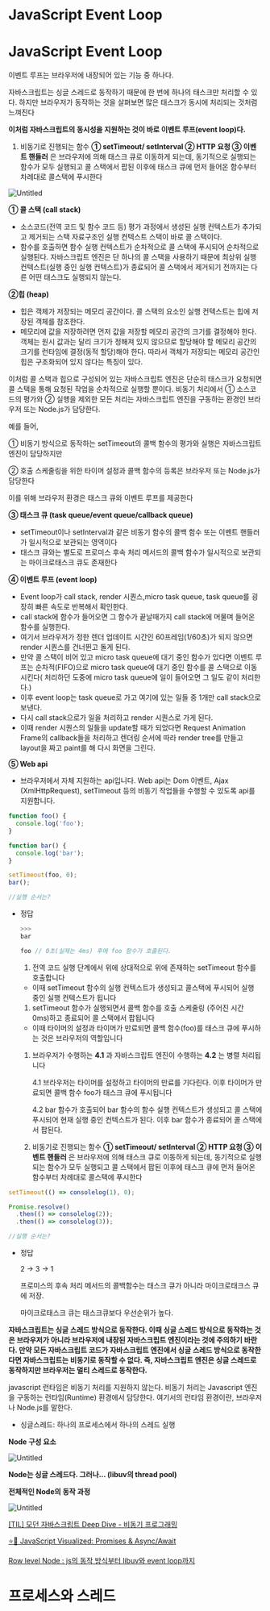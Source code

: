 # JavaScript Event Loop

# JavaScript Event Loop

이벤트 루프는 브라우저에 내장되어 있는 기능 중 하나다.

자바스크립트는 싱글 스레드로 동작하기 때문에 한 번에 하나의 태스크만 처리할 수 있다. 하지만 브라우저가 동작하는 것을 살펴보면 많은 태스크가 동시에 처리되는 것처럼 느껴진다

**이처럼 자바스크립트의 동시성을 지원하는 것이 바로 이벤트 루프(event loop)다.**

1. 비동기로 진행되는 함수 **① setTimeout/ setInterval ② HTTP 요청 ③ 이벤트 핸들러** 은 브라우저에 의해 태스크 큐로 이동하게 되는데, 동기적으로 실행되는 함수가 모두 실행되고 콜 스택에서 팝된 이후에 태스크 큐에 먼저 들어온 함수부터 차례대로 콜스택에 푸시한다

![Untitled](https://s3-us-west-2.amazonaws.com/secure.notion-static.com/de0b9655-a3d2-40f5-aa9c-df65b491ebad/Untitled.png)

**① 콜 스택 (call stack)**

- 소스코드(전역 코드 및 함수 코드 등) 평가 과정에서 생성된 실행 컨텍스트가 추가되고 제거되는 스택 자료구조인 실행 컨텍스트 스택이 바로 콜 스택이다.
- 함수를 호출하면 함수 실행 컨텍스트가 순차적으로 콜 스택에 푸시되어 순차적으로 실행된다. 자바스크립트 엔진은 단 하나의 콜 스택을 사용하기 때문에 최상위 실행 컨텍스트(실행 중인 실행 컨텍스트)가 종료되어 콜 스택에서 제거되기 전까지는 다른 어떤 태스크도 실행되지 않는다.

**②힙 (heap)**

- 힙은 객체가 저장되는 메모리 공간이다. 콜 스택의 요소인 실행 컨텍스트는 힙에 저장된 객체를 참조한다.
- 메모리에 값을 저장하려면 먼저 값을 저장할 메모리 공간의 크기를 결정해야 한다. 객체는 원시 값과는 달리 크기가 정해져 있지 않으므로 할당해야 할 메모리 공간의 크기를 런타임에 결정(동적 할당)해야 한다. 따라서 객체가 저장되는 메모리 공간인 힙은 구조화되어 있지 않다는 특징이 있다.

이처럼 콜 스택과 힙으로 구성되어 있는 자바스크립트 엔진은 단순히 태스크가 요청되면 콜 스택을 통해 요청된 작업을 순차적으로 실행할 뿐이다. 비동기 처리에서 ① 소스코드의 평가와 ② 실행을 제외한 모든 처리는 자바스크립트 엔진을 구동하는 환경인 브라우저 또는 Node.js가 담당한다.

예를 들어,

① 비동기 방식으로 동작하는 setTimeout의 콜백 함수의 평가와 실행은 자바스크립트 엔진이 담당하지만

② 호출 스케줄링을 위한 타이머 설정과 콜백 함수의 등록은 브라우저 또는 Node.js가 담당한다

이를 위해 브라우저 환경은 태스크 큐와 이벤트 루프를 제공한다

**③ 태스크 큐 (task queue/event queue/callback queue)**

- setTimeout이나 setInterval과 같은 비동기 함수의 콜백 함수 또는 이벤트 핸들러가 일시적으로 보관되는 영역이다
- 태스크 큐와는 별도로 프로미스 후속 처리 메서드의 콜백 함수가 일시적으로 보관되는 마이크로태스크 큐도 존재한다

**④ 이벤트 루프 (event loop)**

- Event loop가 call stack, render 시퀀스,micro task queue, task queue를 굉장히 빠른 속도로 반복해서 확인한다.
- call stack에 함수가 들어오면 그 함수가 끝날때가지 call stack에 머물며 들어온 함수를 실행한다.
- 여기서 브라우저가 정한 렌더 업데이트 시간인 60프레임(1/60초)가 되지 않으면 render 시퀀스를 건너뛴고 돌게 된다.
- 만약 콜 스택이 비어 있고 micro task queue에 대기 중인 함수가 있다면 이벤트 루프는 순차적(FIFO)으로 micro task queue에 대기 중인 함수를 콜 스택으로 이동시킨다( 처리하던 도중에 micro task queue에 일이 들어오면 그 일도 같이 처리한다.)
- 이후 event loop는 task queue로 가고 여기에 있는 일들 중 1개만 call stack으로 보낸다.
- 다시 call stack으로가 일을 처리하고 render 시퀀스로 가게 된다.
- 이때 render 시퀀스의 일들을 update할 때가 되었다면 Request Animation Frame의 callback들을 처리하고 렌더링 순서에 따라 render tree를 만들고 layout을 짜고 paint를 해 다시 화면을 그린다.

**⑤ Web api**

- 브라우저에서 자체 지원하는 api입니다. Web api는 Dom 이벤트, Ajax (XmlHttpRequest), setTimeout 등의 비동기 작업들을 수행할 수 있도록 api를 지원합니다.

```jsx
function foo() {
  console.log('foo');
}

function bar() {
  console.log('bar');
}

setTimeout(foo, 0);
bar();

//실행 순서는?
```

- 정답
    
    ```jsx
    >>>
    bar
    
    foo // 0초(실제는 4ms) 후에 foo 함수가 호출된다.
    ```
    
    1. 전역 코드 실행 단계에서 위에 상대적으로 위에 존재하는 setTimeout 함수를 호출합니다
    - 이때 setTimeout 함수의 실행 컨텍스트가 생성되고 콜스택에 푸시되어 실행 중인 실행 컨텍스트가 됩니다
    1. setTimeout 함수가 실행되면서 콜백 함수를 호출 스케줄링 (주어진 시간 0ms)하고 종료되어 콜 스택에서 팝됩니다
    - 이때 타이머의 설정과 타이머가 만료되면 콜백 함수(foo)를 태스크 큐에 푸시하는 것은 브라우저의 역할입니다
    1. 브라우저가 수행하는 **4.1** 과 자바스크립트 엔진이 수행하는 **4.2** 는 병렬 처리됩니다
        
        4.1 브라우저는 타이머를 설정하고 타이머의 만료를 기다린다. 이후 타이머가 만료되면 콜백 함수 foo가 태스크 큐에 푸시됩니다
        
        4.2 bar 함수가 호출되어 bar 함수의 함수 실행 컨텍스트가 생성되고 콜 스택에 푸시되어 현재 실행 중인 컨텍스트가 된다. 이후 bar 함수가 종료되어 콜 스택에서 팝된다.
        
    2. 비동기로 진행되는 함수 **① setTimeout/ setInterval ② HTTP 요청 ③ 이벤트 핸들러** 은 브라우저에 의해 태스크 큐로 이동하게 되는데, 동기적으로 실행되는 함수가 모두 실행되고 콜 스택에서 팝된 이후에 태스크 큐에 먼저 들어온 함수부터 차례대로 콜스택에 푸시한다

```jsx
setTimeout(() => consolelog(1), 0);

Promise.resolve()
  .then(() => consolelog(2));
  .then(() => consolelog(3));

//실행 순서는?
```

- 정답
    
    2 → 3 → 1
    
    프로미스의 후속 처리 메서드의 콜백함수는 태스크 큐가 아니라 마이크로태크스 큐에 저장.
    
    마이크로태스크 큐는 태스크큐보다 우선순위가 높다.
    

**자바스크립트는 싱글 스레드 방식으로 동작한다. 이때 싱글 스레드 방식으로 동작하는 것은 브라우저가 아니라 브라우저에 내장된 자바스크립트 엔진이라는 것에 주의하기 바란다. 만약 모든 자바스크립트 코드가 자바스크립트 엔진에서 싱글 스레드 방식으로 동작한다면 자바스크립트는 비동기로 동작할 수 없다. 즉, 자바스크립트 엔진은 싱글 스레드로 동작하지만 브라우저는 멀티 스레드로 동작한다.**

javascript 런타임은 비동기 처리를 지원하지 않는다. 비동기 처리는 Javascript 엔진을 구동하는 런타임(Runtime) 환경에서 담당한다. 여기서의 런타임 환경이란, 브라우저나 Node.js를 말한다.

* 싱글스레드: 하나의 프로세스에서 하나의 스레드 실행

****Node 구성 요소****

![Untitled](https://s3-us-west-2.amazonaws.com/secure.notion-static.com/d32f381f-705b-41c4-95cc-2d4f4ff27ab3/Untitled.png)

****Node는 싱글 스레드다. 그러나... (libuv의 thread pool)****

****전체적인 Node의 동작 과정****

![Untitled](https://s3-us-west-2.amazonaws.com/secure.notion-static.com/c2b0b470-4ae7-4bd9-ba28-62ad4604fcef/Untitled.png)

[[TIL] 모던 자바스크립트 Deep Dive - 비동기 프로그래밍](https://velog.io/@hang_kem_0531/TIL-%EB%AA%A8%EB%8D%98-%EC%9E%90%EB%B0%94%EC%8A%A4%ED%81%AC%EB%A6%BD%ED%8A%B8-Deep-Dive-%EB%B9%84%EB%8F%99%EA%B8%B0-%ED%94%84%EB%A1%9C%EA%B7%B8%EB%9E%98%EB%B0%8D)

[⭐️🎀 JavaScript Visualized: Promises & Async/Await](https://dev.to/lydiahallie/javascript-visualized-promises-async-await-5gke)

[Row level Node : js의 동작 방식부터 libuv와 event loop까지](https://darrengwon.tistory.com/953)

# 프로세스와 스레드

